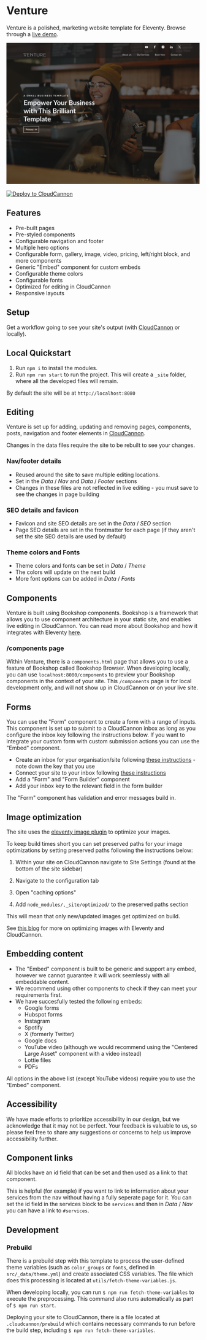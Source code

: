 # Venture

Venture is a polished, marketing website template for Eleventy. Browse through a [live demo](https://plucky-lapwing.cloudvent.net).

![Small business template screenshot](/src/assets/images/_screenshot.png)

[![Deploy to CloudCannon](https://buttons.cloudcannon.com/deploy.svg)](https://app.cloudcannon.com/register#sites/connect/github/CloudCannon/small-business-template-eleventy)

## Features

- Pre-built pages
- Pre-styled components
- Configurable navigation and footer
- Multiple hero options
- Configurable form, gallery, image, video, pricing, left/right block, and more components
- Generic "Embed" component for custom embeds
- Configurable theme colors
- Configurable fonts
- Optimized for editing in CloudCannon
- Responsive layouts

## Setup

Get a workflow going to see your site's output (with [CloudCannon](https://app.cloudcannon.com/) or locally).

## Local Quickstart

1. Run `npm i` to install the modules.
2. Run `npm run start` to run the project. This will create a `_site` folder, where all the developed files will remain.

By default the site will be at `http://localhost:8080`

## Editing

Venture is set up for adding, updating and removing pages, components, posts, navigation and footer elements in [CloudCannon](https://app.cloudcannon.com/).

Changes in the data files require the site to be rebuilt to see your changes.

### Nav/footer details

- Reused around the site to save multiple editing locations.
- Set in the *Data* / *Nav* and *Data* / *Footer* sections
- Changes in these files are not reflected in live editing - you must save to see the changes in page building

### SEO details and favicon

- Favicon and site SEO details are set in the *Data* / *SEO* section
- Page SEO details are set in the frontmatter for each page (if they aren't set the site SEO details are used by default)

### Theme colors and Fonts

- Theme colors and fonts can be set in *Data* / *Theme*
- The colors will update on the next build
- More font options can be added in *Data* / *Fonts*

## Components

Venture is built using Bookshop components. Bookshop is a framework that allows you to use component architecture in your static site, and enables live editing in CloudCannon. You can read more about Bookshop and how it integrates with Eleventy [here](https://cloudcannon.com/documentation/guides/bookshop-eleventy-guide/).

### /components page

Within Venture, there is a `components.html` page that allows you to use a feature of Bookshop called Bookshop Browser. When developing locally, you can use `localhost:8080/components` to preview your Bookshop components in the context of your site. This `/components` page is for local development only, and will not show up in CloudCannon or on your live site.

## Forms

You can use the "Form" component to create a form with a range of inputs. This component is set up to submit to a CloudCannon inbox as long as you configure the inbox key following the instructions below. If you want to integrate your custom form with custom submission actions you can use the "Embed" component.

- Create an inbox for your organisation/site following [these instructions](https://cloudcannon.com/documentation/articles/creating-an-inbox-to-receive-your-forms/) - note down the key that you use
- Connect your site to your inbox following [these instructions](https://cloudcannon.com/documentation/articles/connecting-your-site-to-an-inbox/)
- Add a "Form" and "Form Builder" component
- Add your inbox key to the relevant field in the form builder

The "Form" component has validation and error messages build in.

## Image optimization

The site uses the [eleventy image plugin](https://www.11ty.dev/docs/plugins/image/) to optimize your images.

To keep build times short you can set preserved paths for your image optimizations by setting preserved paths following the instructions below:

1. Within your site on CloudCannon navigate to Site Settings (found at the bottom of the site sidebar)

2. Navigate to the configuration tab

3. Open "caching options"

4. Add `node_modules/,_site/optimized/` to the preserved paths section

This will mean that only new/updated images get optimized on build.

See [this blog](https://cloudcannon.com/blog/automatically-optimize-your-images-with-eleventy-image-and-cloudcannon/) for more on optimizing images with Eleventy and CloudCannon.

## Embedding content

- The "Embed" component is built to be generic and support any embed, however we cannot guarantee it will work seemlessly with all embeddable content.
- We recommend using other components to check if they can meet your requirements first.
- We have succesfully tested the following embeds:
    - Google forms
    - Hubspot forms
    - Instagram
    - Spotify
    - X (formerly Twitter)
    - Google docs
    - YouTube video (although we would recommend using the "Centered Large Asset" component with a video instead)
    - Lottie files
    - PDFs

All options in the above list (except YouTube videos) require you to use the "Embed" component.

## Accessibility

We have made efforts to prioritize accessibility in our design, but we acknowledge that it may not be perfect. Your feedback is valuable to us, so please feel free to share any suggestions or concerns to help us improve accessibility further.

## Component links

All blocks have an id field that can be set and then used as a link to that component. 

This is helpful (for example) if you want to link to information about your services from the nav without having a fully seperate page for it. You can set the id field in the services block to be `services` and then in *Data* / *Nav* you can have a link to `#services`.

## Development

### Prebuild

There is a prebuild step with this template to process the user-defined theme variables (such as `color_groups` or `fonts`, defined in `src/_data/theme.yml`) and create associated CSS variables. The file which does this processing is located at `utils/fetch-theme-variables.js`.

When developing locally, you can run `$ npm run fetch-theme-variables` to execute the preprocessing. This command also runs automatically as part of `$ npm run start`.

Deploying your site to CloudCannon, there is a file located at `.cloudcannon/prebuild` which contains necessary commands to run before the build step, including `$ npm run fetch-theme-variables`.
